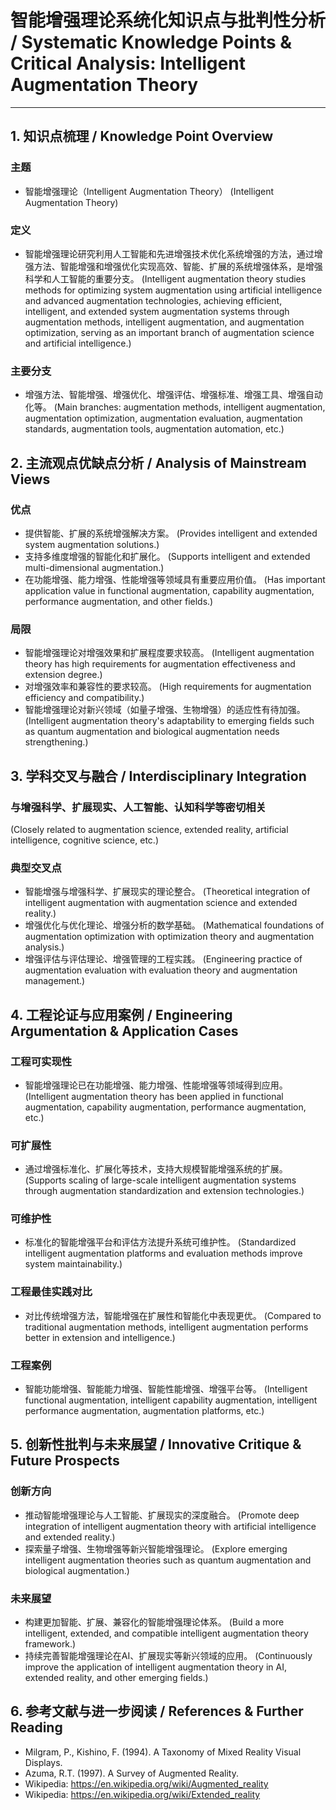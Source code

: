 # 智能增强理论系统化知识点与批判性分析 / Systematic Knowledge Points & Critical Analysis: Intelligent Augmentation Theory

---

## 1. 知识点梳理 / Knowledge Point Overview

### 主题

- 智能增强理论（Intelligent Augmentation Theory）
  (Intelligent Augmentation Theory)

### 定义

- 智能增强理论研究利用人工智能和先进增强技术优化系统增强的方法，通过增强方法、智能增强和增强优化实现高效、智能、扩展的系统增强体系，是增强科学和人工智能的重要分支。
  (Intelligent augmentation theory studies methods for optimizing system augmentation using artificial intelligence and advanced augmentation technologies, achieving efficient, intelligent, and extended system augmentation systems through augmentation methods, intelligent augmentation, and augmentation optimization, serving as an important branch of augmentation science and artificial intelligence.)

### 主要分支

- 增强方法、智能增强、增强优化、增强评估、增强标准、增强工具、增强自动化等。
  (Main branches: augmentation methods, intelligent augmentation, augmentation optimization, augmentation evaluation, augmentation standards, augmentation tools, augmentation automation, etc.)

## 2. 主流观点优缺点分析 / Analysis of Mainstream Views

### 优点

- 提供智能、扩展的系统增强解决方案。
  (Provides intelligent and extended system augmentation solutions.)
- 支持多维度增强的智能化和扩展化。
  (Supports intelligent and extended multi-dimensional augmentation.)
- 在功能增强、能力增强、性能增强等领域具有重要应用价值。
  (Has important application value in functional augmentation, capability augmentation, performance augmentation, and other fields.)

### 局限

- 智能增强理论对增强效果和扩展程度要求较高。
  (Intelligent augmentation theory has high requirements for augmentation effectiveness and extension degree.)
- 对增强效率和兼容性的要求较高。
  (High requirements for augmentation efficiency and compatibility.)
- 智能增强理论对新兴领域（如量子增强、生物增强）的适应性有待加强。
  (Intelligent augmentation theory's adaptability to emerging fields such as quantum augmentation and biological augmentation needs strengthening.)

## 3. 学科交叉与融合 / Interdisciplinary Integration

### 与增强科学、扩展现实、人工智能、认知科学等密切相关

  (Closely related to augmentation science, extended reality, artificial intelligence, cognitive science, etc.)

### 典型交叉点

- 智能增强与增强科学、扩展现实的理论整合。
  (Theoretical integration of intelligent augmentation with augmentation science and extended reality.)
- 增强优化与优化理论、增强分析的数学基础。
  (Mathematical foundations of augmentation optimization with optimization theory and augmentation analysis.)
- 增强评估与评估理论、增强管理的工程实践。
  (Engineering practice of augmentation evaluation with evaluation theory and augmentation management.)

## 4. 工程论证与应用案例 / Engineering Argumentation & Application Cases

### 工程可实现性

- 智能增强理论已在功能增强、能力增强、性能增强等领域得到应用。
  (Intelligent augmentation theory has been applied in functional augmentation, capability augmentation, performance augmentation, etc.)

### 可扩展性

- 通过增强标准化、扩展化等技术，支持大规模智能增强系统的扩展。
  (Supports scaling of large-scale intelligent augmentation systems through augmentation standardization and extension technologies.)

### 可维护性

- 标准化的智能增强平台和评估方法提升系统可维护性。
  (Standardized intelligent augmentation platforms and evaluation methods improve system maintainability.)

### 工程最佳实践对比

- 对比传统增强方法，智能增强在扩展性和智能化中表现更优。
  (Compared to traditional augmentation methods, intelligent augmentation performs better in extension and intelligence.)

### 工程案例

- 智能功能增强、智能能力增强、智能性能增强、增强平台等。
  (Intelligent functional augmentation, intelligent capability augmentation, intelligent performance augmentation, augmentation platforms, etc.)

## 5. 创新性批判与未来展望 / Innovative Critique & Future Prospects

### 创新方向

- 推动智能增强理论与人工智能、扩展现实的深度融合。
  (Promote deep integration of intelligent augmentation theory with artificial intelligence and extended reality.)
- 探索量子增强、生物增强等新兴智能增强理论。
  (Explore emerging intelligent augmentation theories such as quantum augmentation and biological augmentation.)

### 未来展望

- 构建更加智能、扩展、兼容化的智能增强理论体系。
  (Build a more intelligent, extended, and compatible intelligent augmentation theory framework.)
- 持续完善智能增强理论在AI、扩展现实等新兴领域的应用。
  (Continuously improve the application of intelligent augmentation theory in AI, extended reality, and other emerging fields.)

## 6. 参考文献与进一步阅读 / References & Further Reading

- Milgram, P., Kishino, F. (1994). A Taxonomy of Mixed Reality Visual Displays.
- Azuma, R.T. (1997). A Survey of Augmented Reality.
- Wikipedia: <https://en.wikipedia.org/wiki/Augmented_reality>
- Wikipedia: <https://en.wikipedia.org/wiki/Extended_reality>
